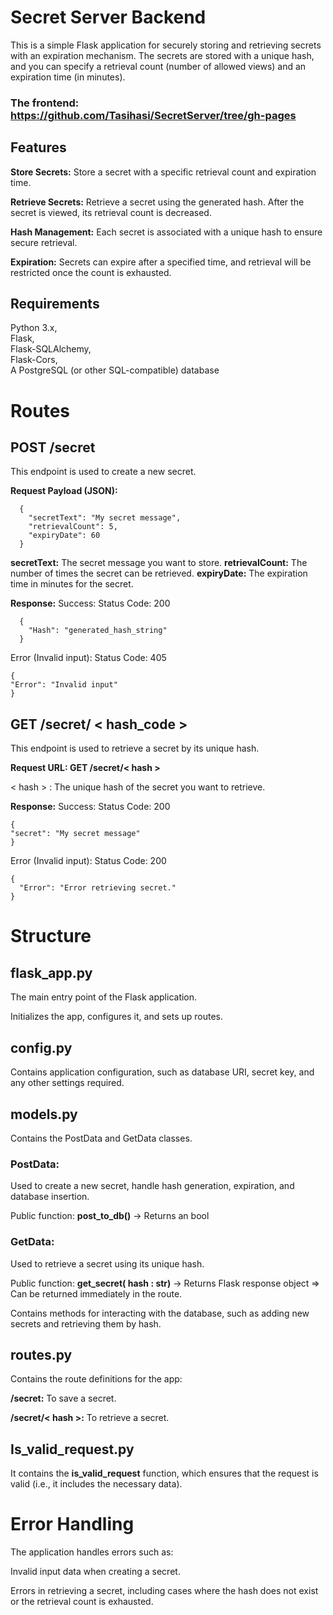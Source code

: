 # Secret Server Backend 
This is a simple Flask application for securely storing and retrieving secrets with an expiration mechanism. 
The secrets are stored with a unique hash, and you can specify a retrieval count (number of allowed views) and an expiration time (in minutes).

### The frontend: https://github.com/Tasihasi/SecretServer/tree/gh-pages

## Features

**Store Secrets:** Store a secret with a specific retrieval count and expiration time.

**Retrieve Secrets:** Retrieve a secret using the generated hash. After the secret is viewed, its retrieval count is decreased.

**Hash Management:** Each secret is associated with a unique hash to ensure secure retrieval.

**Expiration:** Secrets can expire after a specified time, and retrieval will be restricted once the count is exhausted.


## Requirements

  Python 3.x,  
  Flask,  
  Flask-SQLAlchemy,  
  Flask-Cors,  
  A PostgreSQL (or other SQL-compatible) database

# Routes

## POST /secret

This endpoint is used to create a new secret.

**Request Payload (JSON):** 

      {
        "secretText": "My secret message",
        "retrievalCount": 5,
        "expiryDate": 60
      }

**secretText:** The secret message you want to store.
**retrievalCount:** The number of times the secret can be retrieved.
**expiryDate:** The expiration time in minutes for the secret.

**Response:**
    Success: Status Code: 200
    
      {
        "Hash": "generated_hash_string"
      }

  Error (Invalid input): Status Code: 405

    {
    "Error": "Invalid input"
    }

## GET /secret/ < hash_code >
This endpoint is used to retrieve a secret by its unique hash.

**Request URL: GET /secret/< hash >**

< hash > : The unique hash of the secret you want to retrieve.

**Response:**
    Success: Status Code: 200

    {
    "secret": "My secret message"
    }

  Error (Invalid input): Status Code: 200

    {
      "Error": "Error retrieving secret."
    }


# Structure

## flask_app.py
The main entry point of the Flask application.

Initializes the app, configures it, and sets up routes.

## config.py
Contains application configuration, such as database URI, secret key, and any other settings required.

## models.py

Contains the PostData and GetData classes.
### PostData: 
  Used to create a new secret, handle hash generation, expiration, and database insertion.

  Public function: 
  **post_to_db()** -> Returns an bool
  
### GetData:
  Used to retrieve a secret using its unique hash.

  Public function: 
  **get_secret( hash : str)** -> Returns Flask response object => Can be returned immediately in the route.

Contains methods for interacting with the database, such as adding new secrets and retrieving them by hash.

## routes.py

Contains the route definitions for the app:

**/secret:** To save a secret.

**/secret/< hash >:** To retrieve a secret.

## Is_valid_request.py

It contains the **is_valid_request** function, which ensures that the request is valid (i.e., it includes the necessary data).


# Error Handling

The application handles errors such as:

Invalid input data when creating a secret.

Errors in retrieving a secret, including cases where the hash does not exist or the retrieval count is exhausted.


    





